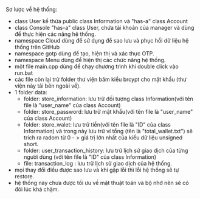 

Sơ lược về hệ thống:

- class User kế thừa public class Information và "has-a" class Account
- class Console "has-a" class User, chứa tài khoản của manager và dùng để thực hiện các năng hệ thống.
- namespace Cloud dùng để sử dụng để sao lưu và phục hồi dữ liệu hệ thống trên GitHub
- namespace gotp dùng để tạo, hiện thị và xác thực OTP.
- namespace Menu dùng để hiện thị các chức năng hệ thống.
- một file main.cpp dùng để chạy chương trình khi double click vào run.bat
- các file còn lại trừ folder thư viện băm kiểu brcypt cho mật khẩu (thư viện này tải bên ngoài về).
- 1 folder data:
	- folder: store_information: lưu trữ đối tượng class Information(với tên file là "user_name" của class Account)
	- folder: store_password: lưu trữ mật khẩu(với tên file là "user_name" của class Account)
	- folder: store_walet: lưu trữ tiền(với tên file là "ID" của class Information) và trong này lưu trữ ví tổng (tên là "total_wallet.txt") sẽ trích ra radom từ 0 - > giá trị lớn nhất 	của kiểu dữ liệu unsigned short.
	- folder: user_transaction_history: lưu trữ lịch sử giao dịch của từng người dùng (với tên file là "ID" của class Information)
	- file: transaction_log : lưu trữ lịch sử giao dịch của hệ thống.
- mọi thay đổi điều được sao lưu và khi gặp lỗi thì lỗi hệ thống sẽ tự restore.
- hệ thống này chưa được tối ưu về mặt thuật toán và bộ nhớ nên sẽ có đôi lúc khá chậm.




